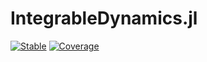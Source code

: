 # IntegrableDynamics.jl

[![Stable](https://img.shields.io/badge/docs-stable-blue.svg)](https://dynamic-queries.github.io/IntegrableDynamics.jl/)
[![Coverage](https://codecov.io/gh/dynamic-queries/Steal.jl/branch/main/graph/badge.svg)](https://codecov.io/gh/dynamic-queries/IntegrableDynamics.jl)
